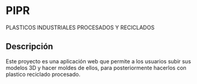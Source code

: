# PIPR
PLASTICOS INDUSTRIALES PROCESADOS Y RECICLADOS
## Descripción
Este proyecto es una aplicación web que permite a los usuarios subir sus modelos 3D y hacer moldes de ellos, para posteriormente hacerlos con plastico reciclado procesado.